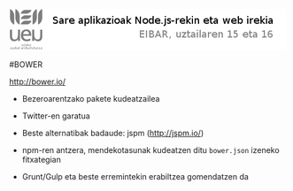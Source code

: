 ![Alt text](https://raw.githubusercontent.com/jimakker/Sare-aplikazioak-Node.js-rekin-eta-web-irekia/master/irudiak/goiburua.png)

#BOWER

http://bower.io/

* Bezeroarentzako pakete kudeatzailea

* Twitter-en garatua

* Beste alternatibak badaude: jspm (http://jspm.io/)

* npm-ren antzera, mendekotasunak kudeatzen ditu `bower.json` izeneko fitxategian

* Grunt/Gulp eta beste erremintekin erabiltzea gomendatzen da